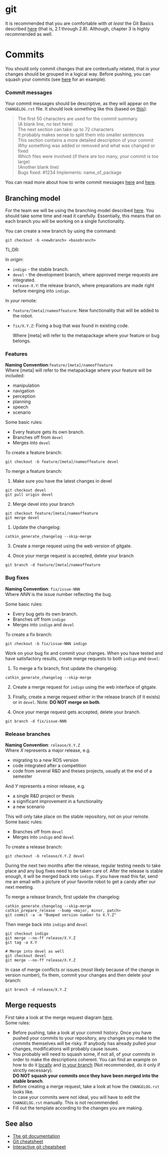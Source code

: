 # git

It is recommended that you are comfortable with *at least* the Git Basics described [here](https://git-scm.com/book/en/v2/Git-Basics-Getting-a-Git-Repository) (that is, 2.1 through 2.8). Although, chapter 3 is highly recommended as well.

# Commits
You should only commit changes that are contextually related, that is your changes should be grouped in a logical way. Before pushing, you can squash your commits (see [here](https://www.devroom.io/2011/07/05/git-squash-your-latests-commits-into-one/) for an example).

### Commit messages
Your commit messages should be descriptive, as they will appear on the `CHANGELOG.rst` file.
It should look something like this (based on [this](https://www.slideshare.net/TarinGamberini/commit-messages-goodpractices)):

> The first 50 characters are used for the commit summary  
> (A blank line, no text here)  
> The next section can take up to 72 characters  
> It probably makes sense to split them into smaller sentences  
> This section contains a more detailed description of your commit  
> *Why* something was added or removed and what was changed or fixed  
> Which files were involved (if there are too many, your commit is too large)  
> (Another blank line)  
> Bugs fixed: #1234
> Implements: name_of_package
>

You can read more about how to write commit messages [here](https://medium.com/@preslavrachev/what-s-with-the-50-72-rule-8a906f61f09c) and  [here](http://who-t.blogspot.de/2009/12/on-commit-messages.html).


## Branching model

For the team we will be using the branching model described [here](http://nvie.com/posts/a-successful-git-branching-model/). You should take some time and read it carefully. Essentially, this means that on each branch you will be working on a single functionality.


You can create a new branch by using the command:  

    git checkout -b <newbranch> <basebranch>


TL;DR: <br/>

In *origin*:
  * `indigo` - the stable branch.
  * `devel` - the development branch, where approved merge requests are integrated.
  * `release-X.Y`: the release branch, where preparations are made right before merging into `indigo`.

In *your* remote:
  * `feature/[meta]/nameoffeature`: New functionality that will be added to the robot.  
  * `fix/X.Y.Z`: Fixing a bug that was found in existing code.  

    Where [meta] will refer to the metapackage where your feature or bug belongs.

### Features
**Naming Convention**:`feature/[meta]/nameoffeature`<br/>
Where [meta] will refer to the metapackage where your feature will be included:
* manipulation
* navigation
* perception
* planning
* speech
* scenario

Some basic rules:
* Every feature gets its own branch.
* Branches off from `devel`
* Merges into `devel`

To create a feature branch:  

    git checkout -b feature/[meta]/nameoffeature devel

To merge a feature branch:

1. Make sure you have the latest changes in devel
```shell
git checkout devel
git pull origin devel
```

2. Merge devel into your branch
```shell
git checkout feature/[meta]/nameoffeature
git merge devel
```
1. Update the changelog:
```shell
catkin_generate_changelog --skip-merge
```

3. Create a merge request using the web version of gitgate.

4. Once your merge request is accepted, delete your branch
```shell
git branch -d feature/[meta]/nameoffeature
```

### Bug fixes
**Naming Convention**: `fix/issue-NNN`<br/>
Where *NNN* is the issue number reflecting the bug.  

Some basic rules:
* Every bug gets its own branch.
* Branches off from `indigo`
* Merges into `indigo` and `devel`

To create a fix branch:
```shell
git checkout -b fix/issue-NNN indigo
```

Work on your bug fix and commit your changes. When you have tested and have satisfactory results, create merge requests to both `indigo` and `devel`:

1. To merge a fix branch, first update the changelog:
```shell
catkin_generate_changelog --skip-merge
```

2. Create a merge request for `indigo` using the web interface of gitgate.
<!--3. Once it is approved, the version number needs to be updated:
```shell
catkin_prepare_release
git commit -a -m "Bumped version number to X.Y.Z"
```
-->
3. Finally, create a merge request either in the release branch (if it exists) or in `devel`. Note: **DO NOT merge on both**.

4. Once your merge request gets accepted, delete your branch.
```shell
git branch -d fix/issue-NNN
```

### Release branches
**Naming Convention**: `release/X.Y.Z`<br/>
Where *X* represents a major release, e.g.
* migrating to a new ROS version
* code integrated after a competition
* code from several R&D and theses projects, usually at the end of a semester  

And *Y* represents a minor release, e.g.
* a single R&D project or thesis
* a significant improvement in a functionality
* a new scenario

This will only take place on the stable repository, not on your remote.  
Some basic rules:
* Branches off from `devel`
* Merges into `indigo` and `devel`

To create a release branch:
```shell
git checkout -b release/X.Y.Z devel
```

During the next two months after the release, regular testing needs to take place and any bug fixes need to be taken care of. After the release is stable enough, it will be merged back into `indigo`. If you have read this far, send me an email with a picture of your favorite robot to get a candy after our next meeting.

To merge a release branch, first update the changelog:
```shell
catkin_generate_changelog --skip-merge
catkin_prepare_release --bump <major, minor, patch>
git commit -a -m "Bumped version number to X.Y.Z"
```

Then merge back into `indigo` and `devel`
```shell
git checkout indigo
git merge --no-ff release/X.Y.Z
git tag -a X.Y

# Merge into devel as well
git checkout devel
git merge --no-ff release/X.Y.Z
```
In case of merge conflicts or issues (most likely because of the change in version number), fix them, commit your changes and then delete your branch:

```shell
git branch -d release/X.Y.Z
```

## Merge requests
First take a look at the merge request diagram [here](merge-request.png).  
Some rules:
* Before pushing, take a look at your commit history.
Once you have pushed your commits to your repository, any changes you make to the commits themselves will be risky. If anybody has already pulled your changes, modifications will probably cause issues.
* You probably will need to squash some, if not all, of your commits in order to make the descriptions coherent. You can find an example on how to do it [locally](https://www.devroom.io/2011/07/05/git-squash-your-latests-commits-into-one/) and [in your branch](https://blog.liplex.de/how-to-squash-already-pushed-commits/) (Not recommended, do it only if strictly necessary).  
**DO NOT squash your commits once they have been merged into the stable branch**.
* Before creating a merge request, take a look at how the `CHANGELOG.rst` looks like.  
In case your commits were not ideal, you will have to edit the `CHANGELOG.rst` manually. This is not recommended.
* Fill out the template according to the changes you are making.


## See also
* [The git documentation](https://git-scm.com/doc)
* [Git cheatsheet](https://services.github.com/on-demand/downloads/github-git-cheat-sheet.pdf)
* [Interactive git cheatsheet](http://ndpsoftware.com/git-cheatsheet.html#loc=remote_repo;)
